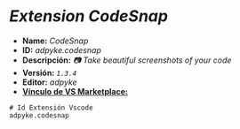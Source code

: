 <!-- Autor: Daniel Benjamin Perez Morales -->
<!-- GitHub: https://github.com/DanielBenjaminPerezMoralesDev13 -->
<!-- GitLab: https://gitlab.com/DanielBenjaminPerezMoralesDev13 -->
<!-- Correo electrónico: danielperezdev@proton.me -->
# ***Extension CodeSnap***

- **Name:** *CodeSnap*
- **ID:** *adpyke.codesnap*
- **Descripción:** *📷 Take beautiful screenshots of your code*
- **Versión:** *`1.3.4`*
- **Editor:** *adpyke*
- **[Vínculo de VS Marketplace:](https://marketplace.visualstudio.com/items?itemName=adpyke.codesnap "https://marketplace.visualstudio.com/items?itemName=adpyke.codesnap")**

```plaintext
# Id Extensión Vscode
adpyke.codesnap
```
